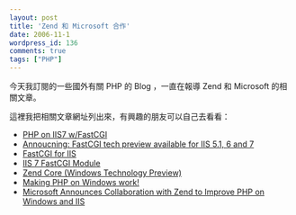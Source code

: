 ```yaml
---
layout: post
title: 'Zend 和 Microsoft 合作'
date: 2006-11-1
wordpress_id: 136
comments: true
tags: ["PHP"]
---
```


今天我訂閱的一些國外有關 PHP 的 Blog ，一直在報導 Zend 和 Microsoft 的相關文章。

這裡我把相關文章網址列出來，有興趣的朋友可以自己去看看：

* [PHP on IIS7 w/FastCGI](http://blogs.iis.net/bills/archive/2006/10/31/PHP-on-IIS.aspx)
* [Annoucning: FastCGI tech preview available for IIS 5.1, 6 and 7](http://blogs.iis.net/bhill/archive/2006/10/31/Annoucning_3A00_-FastCGI-tech-preview-available-for-IIS-5.1_2C00_-6-and-7.aspx)
* [FastCGI for IIS](http://www.iis.net/default.aspx?tabid=1000051)
* [IIS 7 FastCGI Module](http://blogs.iis.net/rickjames/archive/2006/10/31/IIS-7-FastCGI-Module.aspx)
* [Zend Core (Windows Technology Preview)](http://www.zend.com/products/zend_core/windows_preview)
* [Making PHP on Windows work!](http://andigutmans.blogspot.com/2006/10/making-php-on-windows-work.html)
* [Microsoft Announces Collaboration with Zend to Improve PHP on Windows and IIS](http://blogs.iis.net/bills/archive/2006/10/31/IIS-Team-Announces-FastCGI-For-IIS-5.1_2C00_-IIS-6.0-and-IIS7.aspx)


